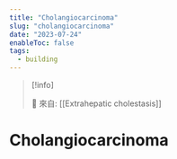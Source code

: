 ```yaml
---
title: "Cholangiocarcinoma"
slug: "cholangiocarcinoma"
date: "2023-07-24"
enableToc: false
tags:
  - building
---
```


> [!info]
>
> 🌱 來自: [[Extrahepatic cholestasis]]

# Cholangiocarcinoma
